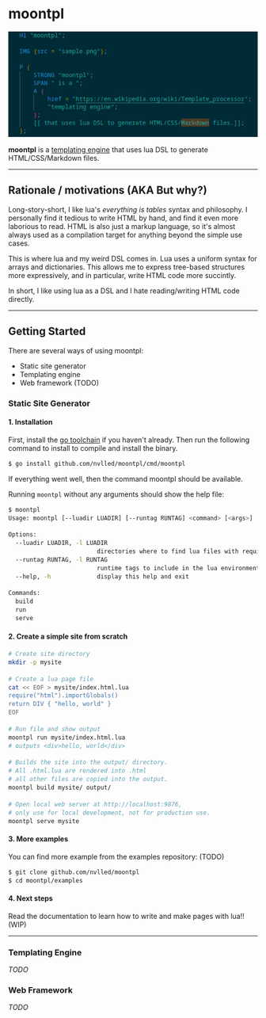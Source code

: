 # moontpl

![](sample.png)

**moontpl** is a [templating engine](https://en.wikipedia.org/wiki/Template_processor) that uses lua DSL to generate HTML/CSS/Markdown files.

-----------------

## Rationale / motivations (AKA But why?)

Long-story-short, I like lua's *everything is tables* syntax and philosophy. I personally find it tedious to write HTML by hand, and find it even more laborious to read. HTML is also just a markup language, so it's almost always used as a compilation target for anything beyond the simple use cases.

This is where lua and my weird DSL comes in. Lua uses a uniform syntax for arrays and dictionaries. This allows me to express tree-based structures more expressively, and in particular, write HTML code more succintly.

In short, I like using lua as a DSL and I hate reading/writing HTML code directly.

-----------------

## Getting Started

There are several ways of using moontpl:

-  Static site generator 
-  Templating engine 
-  Web framework (TODO)

### Static Site Generator

#### 1. Installation

First, install the [go toolchain](https://go.dev/doc/install) if you haven't already. Then run the following command to install to compile and install the binary.

```bash
$ go install github.com/nvlled/moontpl/cmd/moontpl
```

If everything went well, then the command moontpl should be available.

Running `moontpl` without any arguments should show the help file:

```bash
$ moontpl
Usage: moontpl [--luadir LUADIR] [--runtag RUNTAG] <command> [<args>]

Options:
  --luadir LUADIR, -l LUADIR
                         directories where to find lua files with require(), automatically includes SITEDIR
  --runtag RUNTAG, -l RUNTAG
                         runtime tags to include in the lua environment
  --help, -h             display this help and exit

Commands:
  build
  run
  serve
```

#### 2. Create a simple site from scratch

```bash
# Create site directory
mkdir -p mysite

# Create a lua page file
cat << EOF > mysite/index.html.lua
require("html").importGlobals()
return DIV { "hello, world" }
EOF

# Run file and show output
moontpl run mysite/index.html.lua
# outputs <div>hello, world</div>

# Builds the site into the output/ directory.
# All .html.lua are rendered into .html
# all other files are copied into the output.
moontpl build mysite/ output/

# Open local web server at http://localhost:9876,
# only use for local development, not for production use.
moontpl serve mysite
```

#### 3. More examples

You can find more example from the examples repository: (TODO)

```bash
$ git clone github.com/nvlled/moontpl
$ cd moontpl/examples
```

#### 4. Next steps

Read the documentation to learn how to write and make pages with lua!! (WIP)

-----------------

### Templating Engine

*TODO*

### Web Framework

*TODO*
